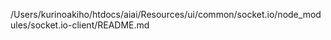 /Users/kurinoakiho/htdocs/aiai/Resources/ui/common/socket.io/node_modules/socket.io-client/README.md